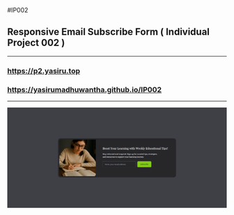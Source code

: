 #IP002

## Responsive Email Subscribe Form ( Individual Project 002 )

---

### https://p2.yasiru.top
### https://yasirumadhuwantha.github.io/IP002

---

![Screenshot 01](https://github.com/yasirumadhuwantha/IP002/blob/9bccdba970aecc7adf0cad31a4bd6f6df976df2f/screenshots/01.png)
